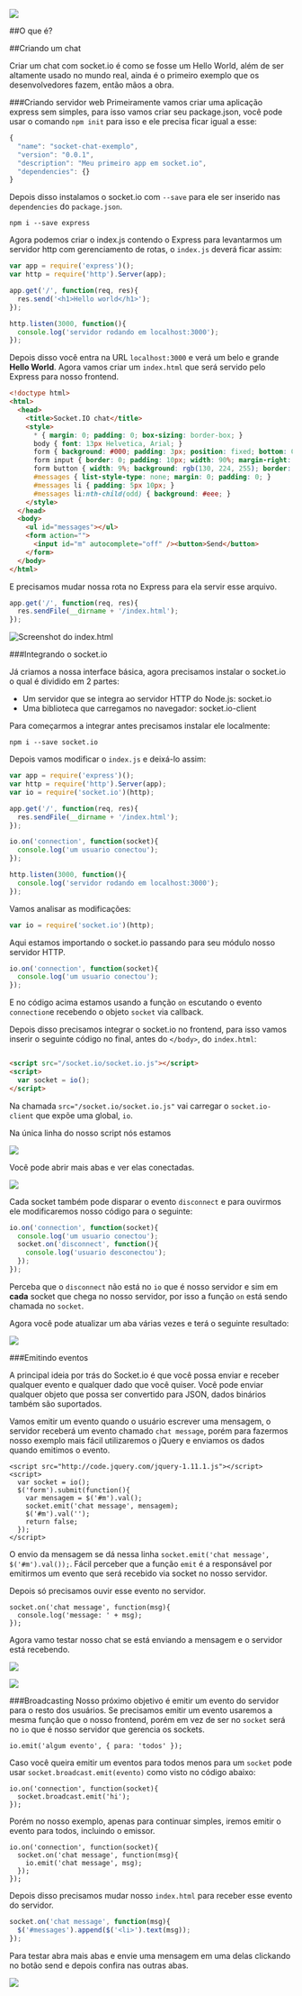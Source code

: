 ![](http://faunaurbana.com.br/wp-content/uploads/2014/10/pedagios-paulistas-junho.jpg)

##O que é?


##Criando um chat

Criar um chat com socket.io é como se fosse um Hello World, além de ser altamente usado no mundo real, ainda é o primeiro exemplo que os desenvolvedores fazem, então mãos a obra.

###Criando servidor web
Primeiramente vamos criar uma aplicação express sem simples, para isso vamos criar seu package.json, você pode usar o comando `npm init` para isso e ele precisa ficar igual a esse:

```js
{
  "name": "socket-chat-exemplo",
  "version": "0.0.1",
  "description": "Meu primeiro app em socket.io",
  "dependencies": {}
}
```

Depois disso instalamos o socket.io com `--save` para ele ser inserido nas `dependencies` do `package.json`.

```
npm i --save express
```

Agora podemos criar o index.js contendo o Express para levantarmos um servidor http com gerenciamento de rotas, o `index.js` deverá ficar assim:

```js
var app = require('express')();
var http = require('http').Server(app);

app.get('/', function(req, res){
  res.send('<h1>Hello world</h1>');
});

http.listen(3000, function(){
  console.log('servidor rodando em localhost:3000');
});
```


Depois disso você entra na URL `localhost:3000` e verá um belo e grande **Hello World**. Agora vamos criar um `index.html` que será servido pelo Express para nosso frontend.

```html
<!doctype html>
<html>
  <head>
    <title>Socket.IO chat</title>
    <style>
      * { margin: 0; padding: 0; box-sizing: border-box; }
      body { font: 13px Helvetica, Arial; }
      form { background: #000; padding: 3px; position: fixed; bottom: 0; width: 100%; }
      form input { border: 0; padding: 10px; width: 90%; margin-right: .5%; }
      form button { width: 9%; background: rgb(130, 224, 255); border: none; padding: 10px; }
      #messages { list-style-type: none; margin: 0; padding: 0; }
      #messages li { padding: 5px 10px; }
      #messages li:nth-child(odd) { background: #eee; }
    </style>
  </head>
  <body>
    <ul id="messages"></ul>
    <form action="">
      <input id="m" autocomplete="off" /><button>Send</button>
    </form>
  </body>
</html>
```


E precisamos mudar nossa rota no Express para ela servir esse arquivo.

```js
app.get('/', function(req, res){
  res.sendFile(__dirname + '/index.html');
});
```

![Screenshot do index.html](https://cldup.com/DmTV-jmdaz-3000x3000.png)

###Integrando o socket.io

Já criamos a nossa interface básica, agora precisamos instalar o socket.io o qual é dividido em 2 partes:

- Um servidor que se integra ao servidor HTTP do Node.js: socket.io
- Uma biblioteca que carregamos no navegador: socket.io-client

Para começarmos a integrar antes precisamos instalar ele localmente:

```
npm i --save socket.io
```

Depois vamos modificar o `index.js` e deixá-lo assim:

```js
var app = require('express')();
var http = require('http').Server(app);
var io = require('socket.io')(http);

app.get('/', function(req, res){
  res.sendFile(__dirname + '/index.html');
});

io.on('connection', function(socket){
  console.log('um usuario conectou');
});

http.listen(3000, function(){
  console.log('servidor rodando em localhost:3000');
});
```

Vamos analisar as modificações:

```js
var io = require('socket.io')(http);
```

Aqui estamos importando o socket.io passando para seu módulo nosso servidor HTTP.

```js
io.on('connection', function(socket){
  console.log('um usuario conectou');
});
```

E no código acima estamos usando a função `on` escutando o evento `connection`e recebendo o objeto `socket` via callback.

Depois disso precisamos integrar o socket.io no frontend, para isso vamos inserir o seguinte código no final, antes do `</body>`, do `index.html`:

```html

<script src="/socket.io/socket.io.js"></script>
<script>
  var socket = io();
</script>
```

Na chamada `src="/socket.io/socket.io.js"` vai carregar o `socket.io-client` que expõe uma global, `io`.

Na única linha do nosso script nós estamos


![](https://cldup.com/OcJ3ZUv38U-1200x1200.png)

Você pode abrir mais abas e ver elas conectadas.

![](https://cldup.com/79UNmKTVRt-1200x1200.png)

Cada socket também pode disparar o evento `disconnect` e para ouvirmos ele modificaremos nosso código para o seguinte:

```js
io.on('connection', function(socket){
  console.log('um usuario conectou');
  socket.on('disconnect', function(){
    console.log('usuario desconectou');
  });
});
```

Perceba que o `disconnect` não está no `io` que é nosso servidor e sim em **cada** socket que chega no nosso servidor, por isso a função `on` está sendo chamada no `socket`.

Agora você pode atualizar um aba várias vezes e terá o seguinte resultado:

![](https://cldup.com/_eJqTwAVyi-2000x2000.png)

###Emitindo eventos

A principal ideia por trás do Socket.io é que você possa enviar e receber qualquer evento e qualquer dado que você quiser. Você pode enviar qualquer objeto que possa ser convertido para JSON, dados binários também são suportados.

Vamos emitir um evento quando o usuário escrever uma mensagem, o servidor receberá um evento chamado `chat message`, porém para fazermos nosso exemplo mais fácil utilizaremos o jQuery e enviamos os dados quando emitimos o evento.

```
<script src="http://code.jquery.com/jquery-1.11.1.js"></script>
<script>
  var socket = io();
  $('form').submit(function(){
    var mensagem = $('#m').val();
    socket.emit('chat message', mensagem);
    $('#m').val('');
    return false;
  });
</script>
```

O envio da mensagem se dá nessa linha `socket.emit('chat message', $('#m').val());`. Fácil perceber que a função `emit` é a responsável por emitirmos um evento que será recebido via socket no nosso servidor.

Depois só precisamos ouvir esse evento no servidor.

```
socket.on('chat message', function(msg){
  console.log('message: ' + msg);
});
```

Agora vamo testar nosso chat se está enviando a mensagem e o servidor está recebendo.

![](https://cldup.com/jiMht0-GPF.thumb.png)

![](https://cldup.com/VkN6AJOB6f-1200x1200.png)


###Broadcasting
Nosso próximo objetivo é emitir um evento do servidor para o resto dos usuários. Se precisamos emitir um evento usaremos a mesma função que o nosso frontend, porém em vez de ser no `socket` será no `io` que é nosso servidor que gerencia os sockets.

```
io.emit('algum evento', { para: 'todos' });
```

Caso você queira emitir um eventos para todos menos para um `socket` pode usar `socket.broadcast.emit(evento)` como visto no código abaixo:

```
io.on('connection', function(socket){
  socket.broadcast.emit('hi');
});
```

Porém no nosso exemplo, apenas para continuar simples, iremos emitir o evento para todos, incluindo o emissor.

```
io.on('connection', function(socket){
  socket.on('chat message', function(msg){
    io.emit('chat message', msg);
  });
});
```


Depois disso precisamos mudar nosso `index.html` para receber esse evento do servidor.

```js
socket.on('chat message', function(msg){
  $('#messages').append($('<li>').text(msg));
});
```

Para testar abra mais abas e envie uma mensagem em uma delas clickando no botão send e depois confira nas outras abas.

![](https://cldup.com/tRsIM2kApm-3000x3000.png)



